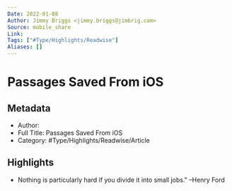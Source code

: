 ```yaml
---
Date: 2022-01-08
Author: Jimmy Briggs <jimmy.briggs@jimbrig.com>
Source: mobile_share
Link: 
Tags: ["#Type/Highlights/Readwise"]
Aliases: []
---
```

# Passages Saved From iOS

## Metadata
- Author: 
- Full Title: Passages Saved From iOS
- Category: #Type/Highlights/Readwise/Article

## Highlights
- Nothing is particularly hard if you divide it into small jobs." –Henry Ford
